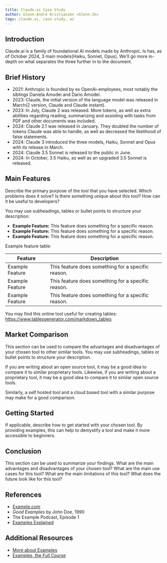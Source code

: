 ```yaml
---
title: Claude.ai Case Study
author: Glenn-André Kristiansen <Glenn-2k>
tags: claude.ai, case study, ai
---
```


## Introduction

Claude.ai is a family of foundational AI models made by Anthropic. Is has, as of October 2024, 3 main models(Haiku, Sonnet, Opus). We'll go more in-depth on what separates the three further in to the document.

## Brief History

- 2021: Anthropic is founded by ex OpenAi-employees, most notably the siblings Daniela Amodei and Dario Amodei.
- 2023: Claude, the initial version of the language model was released in March(2 version, Claude and Claude instant).
- 2023: In July, Claude 2 was released. More tokens, as well as extra abilities regarding reading, summarizing and assisting with tasks from PDF and other documents was included.
- 2024: Claude 2.1 was released in January. They doubled the number of tokens Claude was able to handle, as well as decreased the likelihood of false statements.
- 2024: Claude 3 introduced the three models, Haiku, Sonnet and Opus with its release in March.
- 2024: Claude 3.5 Sonnet is released to the public in June.
- 2024: In October, 3.5 Haiku, as well as an upgraded 3.5 Sonnet is released.

## Main Features

Describe the primary purpose of the tool that you have selected. Which problems does it solve? Is there something unique about this tool? How can it be useful to developers?

You may use subheadings, tables or bullet points to structure your description:

- **Example Feature:** This feature does something for a specific reason.
- **Example Feature:** This feature does something for a specific reason.
- **Example Feature:** This feature does something for a specific reason.

Example feature table:

| Feature         | Description                                        |
| --------------- | -------------------------------------------------- |
| Example Feature | This feature does something for a specific reason. |
| Example Feature | This feature does something for a specific reason. |
| Example Feature | This feature does something for a specific reason. |

You may find this online tool useful for creating tables: https://www.tablesgenerator.com/markdown_tables

## Market Comparison

This section can be used to compare the advantages and disadvantages of your chosen tool to other similar tools. You may use subheadings, tables or bullet points to structure your description.

If you are writing about an open source tool, it may be a good idea to compare it to similar proprietary tools. Likewise, if you are writing about a proprietary tool, it may be a good idea to compare it to similar open source tools.

Similarly, a self hosted tool and a cloud based tool with a similar purpose may make for a good comparison.

## Getting Started

If applicable, describe how to get started with your chosen tool. By providing examples, this can help to demystify a tool and make it more accessible to beginners.

## Conclusion

This section can be used to summarize your findings. What are the main advantages and disadvantages of your chosen tool? What are the main use cases for this tool? What are the main limitations of this tool? What does the future look like for this tool?

## References

- [Example.com](https://example.com)
- _Good Examples_ by John Doe, 1990
- The Example Podcast, Episode 1
- [Examples Explained](https://youtu.be/dQw4w9WgXcQ)

## Additional Resources

- [More about Examples](https://example.com)
- [Examples, the Full Course](https://youtu.be/dQw4w9WgXcQ)
